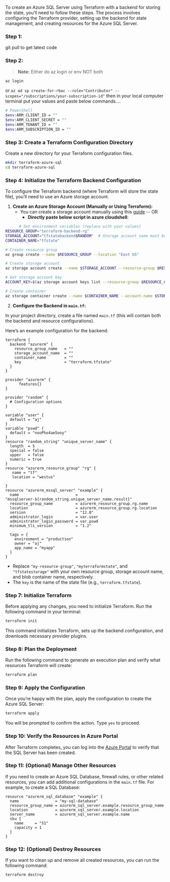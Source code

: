 To create an Azure SQL Server using Terraform with a backend for storing the state, you’ll need to follow these steps. The process involves configuring the Terraform provider, setting up the backend for state management, and creating resources for the Azure SQL Server.

### Step 1:
git pull to get latest code

### Step 2:
> **Note:** Either do az login or env NOT both 
```sh
az login
```
or
`az ad sp create-for-rbac --role="Contributor" --scopes="/subscriptions/your-subscription-id"` then in your local computer terminal put your values and paste below commands....
```sh
# PowerShell
$env:ARM_CLIENT_ID = ""
$env:ARM_CLIENT_SECRET = ""
$env:ARM_TENANT_ID = ""
$env:ARM_SUBSCRIPTION_ID = ""
```

### Step 3: Create a Terraform Configuration Directory
Create a new directory for your Terraform configuration files.

```bash
mkdir terraform-azure-sql
cd terraform-azure-sql
```

### Step 4: Initialize the Terraform Backend Configuration
To configure the Terraform backend (where Terraform will store the state file), you’ll need to use an Azure storage account.

1. **Create an Azure Storage Account (Manually or Using Terraform):**
   - You can create a storage account manually using this [guide](https://learn.microsoft.com/en-us/azure/storage/common/storage-account-create?tabs=azure-portal)
   --  OR
     - **Directly paste below script in azure cloudshell**:
```sh
      # Set environment variables (replace with your values)
RESOURCE_GROUP="terraform-backend-rg"
STORAGE_ACCOUNT="tfstatebackend$RANDOM"  # Storage account name must be globally unique
CONTAINER_NAME="tfstate"

# Create resource group
az group create --name $RESOURCE_GROUP --location "East US"

# Create storage account
az storage account create --name $STORAGE_ACCOUNT --resource-group $RESOURCE_GROUP --location "East US" --sku Standard_LRS

# Get storage account key
ACCOUNT_KEY=$(az storage account keys list --resource-group $RESOURCE_GROUP --account-name $STORAGE_ACCOUNT --query '[0].value' -o tsv)

# Create container
az storage container create --name $CONTAINER_NAME --account-name $STORAGE_ACCOUNT --account-key $ACCOUNT_KEY
```
2. **Configure the Backend in `main.tf`:**

In your project directory, create a file named `main.tf` (this will contain both the backend and resource configurations).

Here’s an example configuration for the backend:
```hcl
terraform {
  backend "azurerm" {
    resource_group_name   = ""
    storage_account_name  = ""
    container_name        = ""
    key                   = "terraform.tfstate"
  }
}

provider "azurerm" {
      features{}
}

provider "random" {
  # Configuration options
}

variable "user" {
  default = "aj"
}
variable "pswd" {
  default = "nooPho4ae5ooy"
}
resource "random_string" "unique_server_name" {
  length  = 5
  special = false
  upper   = false
  numeric = true
}
resource "azurerm_resource_group" "rg" {
   name = "tf"
   location = "westus"

}
resource "azurerm_mssql_server" "example" {
  name                         = "mssqlserver-${random_string.unique_server_name.result}"
  resource_group_name          = azurerm_resource_group.rg.name
  location                     = azurerm_resource_group.rg.location
  version                      = "12.0"
  administrator_login          = var.user
  administrator_login_password = var.pswd
  minimum_tls_version          = "1.2"

  tags = {
    environment = "production"
    owner = "aj"
    app_name = "myapp"
  }
}
```

- Replace `"my-resource-group"`, `"myterraformstate"`, and `"tfstatestorage"` with your own resource group, storage account name, and blob container name, respectively.
- The `key` is the name of the state file (e.g., `terraform.tfstate`).


### Step 7: Initialize Terraform
Before applying any changes, you need to initialize Terraform. Run the following command in your terminal:

```bash
terraform init
```

This command initializes Terraform, sets up the backend configuration, and downloads necessary provider plugins.

### Step 8: Plan the Deployment
Run the following command to generate an execution plan and verify what resources Terraform will create:

```bash
terraform plan
```

### Step 9: Apply the Configuration
Once you’re happy with the plan, apply the configuration to create the Azure SQL Server:

```bash
terraform apply
```

You will be prompted to confirm the action. Type `yes` to proceed.

### Step 10: Verify the Resources in Azure Portal
After Terraform completes, you can log into the [Azure Portal](https://portal.azure.com) to verify that the SQL Server has been created.

### Step 11: (Optional) Manage Other Resources
If you need to create an Azure SQL Database, firewall rules, or other related resources, you can add additional configurations in the `main.tf` file. For example, to create a SQL Database:

```hcl
resource "azurerm_sql_database" "example" {
  name                = "my-sql-database"
  resource_group_name = azurerm_sql_server.example.resource_group_name
  location            = azurerm_sql_server.example.location
  server_name         = azurerm_sql_server.example.name
  sku {
    name     = "S1"
    capacity = 1
  }
}
```

### Step 12: (Optional) Destroy Resources
If you want to clean up and remove all created resources, you can run the following command:

```bash
terraform destroy
```
